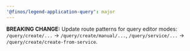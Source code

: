 ```yaml
---
'@finos/legend-application-query': major
---
```


**BREAKING CHANGE:** Update route patterns for query editor modes: `/query/create/...` -> `/query/create/manual/...`, `/query/service/...` -> `/query/create/create-from-service`.
